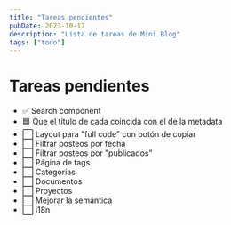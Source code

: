 ```yaml
---
title: "Tareas pendientes"
pubDate: 2023-10-17
description: "Lista de tareas de Mini Blog"
tags: ["todo"]
---
```


# Tareas pendientes

- ✅ Search component
- 🟦 Que el título de cada coincida con el de la metadata
- ⬜ Layout para "full code" con botón de copiar
- ⬜ Filtrar posteos por fecha
- ⬜ Filtrar posteos por "publicados"
- ⬜ Página de tags
- ⬜ Categorías
- ⬜ Documentos
- ⬜ Proyectos
- ⬜ Mejorar la semántica
- ⬜ i18n

